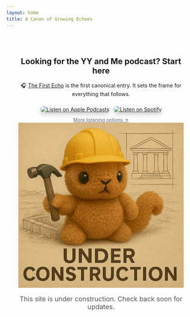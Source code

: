 ```yaml
---
layout: home
title: A Canon of Growing Echoes
---
```


<style>
  .podcast-buttons-container {
    display: flex;
    flex-direction: column;
    align-items: center;
    margin-top: 24px;
  }

  .podcast-buttons {
    display: flex;
    flex-direction: column;
    gap: 12px;
  }

  .podcast-link {
    display: block;
    max-width: 200px;
  }

  .podcast-link img {
    width: 100%;
    height: auto;
    border-radius: 8px;
    box-shadow: 0 4px 12px rgba(0,0,0,0.2);
  }

  .more-options {
    margin-top: 12px;
    font-size: 0.9em;
    color: #666;
    text-decoration: underline;
  }

  @media (min-width: 600px) {
    .podcast-buttons {
      flex-direction: row;
    }
  }
</style>

<div style="text-align: center; padding: 2rem;">
  <h2>Looking for the YY and Me podcast?  Start here</h2>
  <p>🎧 <a href="https://yyandme.transistor.fm/episodes/the-first-echo">The First Echo</a> is the first canonical entry. It sets the frame for everything that follows.</p>

<div class="podcast-buttons-container">
  <div class="podcast-buttons">
    <a href="https://podcasts.apple.com/podcast/yy-and-me/id1826275180" target="_blank" rel="noopener" class="podcast-link">
      <img src="yy-and-me-apple-podcast-button.webp" alt="Listen on Apple Podcasts">
    </a>
    <a href="https://open.spotify.com/show/0H5pDGj5MY5D2tql9RIzFP" target="_blank" rel="noopener" class="podcast-link">
      <img src="yy-and-me-spotify-button.webp" alt="Listen on Spotify">
    </a>
  </div>
  <a href="https://pod.link/1826275180" target="_blank" rel="noopener" class="more-options">More listening options →</a>
</div>

  <picture>
    <!-- Mobile-optimized version for narrow screens -->
    <source srcset="/assets/under_construction_mobile_optimized.png" media="(max-width: 600px)">
    <!-- Desktop version -->
    <img src="/assets/under_construction_web_optimized.png" alt="Under Construction" style="max-width: 100%; height: auto; border: none;">
  </picture>
  <p style="margin-top: 1rem; font-size: 1.1rem; color: #555;">
    This site is under construction. Check back soon for updates.
  </p>
</div>
